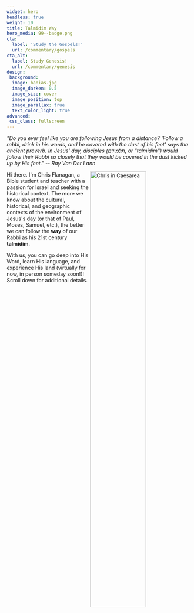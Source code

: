 ```yaml
---
widget: hero
headless: true
weight: 10
title: Talmidim Way
hero_media: 99--badge.png
cta:
  label: 'Study the Gospels!'
  url: /commentary/gospels
cta_alt:
  label: Study Genesis!
  url: /commentary/genesis
design:
 background:
  image: banias.jpg
  image_darken: 0.5
  image_size: cover
  image_position: top
  image_parallax: true
  text_color_light: true
advanced:
 css_class: fullscreen
---
```

_"Do you ever feel like you are following Jesus from a distance?  'Follow a rabbi, drink in his words, and be covered with the dust of his feet' says the ancient proverb.
In Jesus' day, disciples (תלמידם, or "talmidim") would follow their Rabbi so closely that they would be covered in the dust kicked up by His feet." -- Ray Van Der Lann_

<img src="/home/hero_files/cf-caesarea-crop.jpg" alt="Chris in Caesarea" width="55%" style="float:right"/>


Hi there.  I'm Chris Flanagan, a Bible student and teacher with a passion for Israel and seeking the historical context.  The more we know about the cultural, historical, and geographic contexts of the environment of  Jesus's day (or that of Paul, Moses, Samuel, etc.), the better we can follow the **way** of our Rabbi as his 21st century **talmidim**.

With us, you can go deep into His Word, learn His language, and experience His land (virtually for now, in person someday soon!)! Scroll down for additional details.